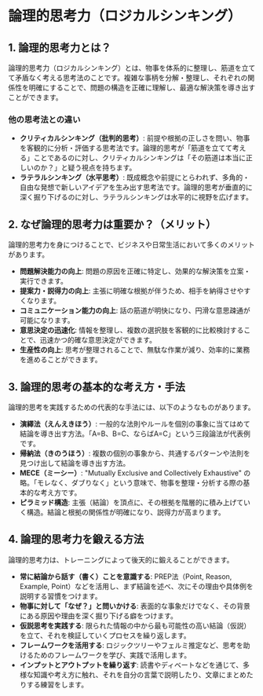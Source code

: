 # 論理的思考力（ロジカルシンキング）

## 1. 論理的思考力とは？

論理的思考力（ロジカルシンキング）とは、物事を体系的に整理し、筋道を立てて矛盾なく考える思考法のことです。複雑な事柄を分解・整理し、それぞれの関係性を明確にすることで、問題の構造を正確に理解し、最適な解決策を導き出すことができます。

### 他の思考法との違い

*   **クリティカルシンキング（批判的思考）**: 前提や根拠の正しさを問い、物事を客観的に分析・評価する思考法です。論理的思考が「筋道を立てて考える」ことであるのに対し、クリティカルシンキングは「その筋道は本当に正しいのか？」と疑う視点を持ちます。
*   **ラテラルシンキング（水平思考）**: 既成概念や前提にとらわれず、多角的・自由な発想で新しいアイデアを生み出す思考法です。論理的思考が垂直的に深く掘り下げるのに対し、ラテラルシンキングは水平的に視野を広げます。

## 2. なぜ論理的思考力は重要か？（メリット）

論理的思考力を身につけることで、ビジネスや日常生活において多くのメリットがあります。

*   **問題解決能力の向上**: 問題の原因を正確に特定し、効果的な解決策を立案・実行できます。
*   **提案力・説得力の向上**: 主張に明確な根拠が伴うため、相手を納得させやすくなります。
*   **コミュニケーション能力の向上**: 話の筋道が明快になり、円滑な意思疎通が可能になります。
*   **意思決定の迅速化**: 情報を整理し、複数の選択肢を客観的に比較検討することで、迅速かつ的確な意思決定ができます。
*   **生産性の向上**: 思考が整理されることで、無駄な作業が減り、効率的に業務を進めることができます。

## 3. 論理的思考の基本的な考え方・手法

論理的思考を実践するための代表的な手法には、以下のようなものがあります。

*   **演繹法（えんえきほう）**: 一般的な法則やルールを個別の事象に当てはめて結論を導き出す方法。「A=B、B=C、ならばA=C」という三段論法が代表例です。
*   **帰納法（きのうほう）**: 複数の個別の事象から、共通するパターンや法則を見つけ出して結論を導き出す方法。
*   **MECE（ミーシー）**: "Mutually Exclusive and Collectively Exhaustive" の略。「モレなく、ダブりなく」という意味で、物事を整理・分析する際の基本的な考え方です。
*   **ピラミッド構造**: 主張（結論）を頂点に、その根拠を階層的に積み上げていく構造。結論と根拠の関係性が明確になり、説得力が高まります。

## 4. 論理的思考力を鍛える方法

論理的思考力は、トレーニングによって後天的に鍛えることができます。

*   **常に結論から話す（書く）ことを意識する**: PREP法（Point, Reason, Example, Point）などを活用し、まず結論を述べ、次にその理由や具体例を説明する習慣をつけます。
*   **物事に対して「なぜ？」と問いかける**: 表面的な事象だけでなく、その背景にある原因や理由を深く掘り下げる癖をつけます。
*   **仮説思考を実践する**: 限られた情報の中から最も可能性の高い結論（仮説）を立て、それを検証していくプロセスを繰り返します。
*   **フレームワークを活用する**: ロジックツリーやフェルミ推定など、思考を助けるためのフレームワークを学び、実践で活用します。
*   **インプットとアウトプットを繰り返す**: 読書やディベートなどを通じて、多様な知識や考え方に触れ、それを自分の言葉で説明したり、文章にまとめたりする練習をします。
